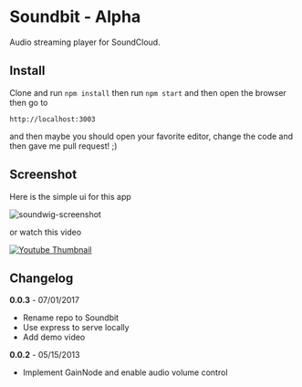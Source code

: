 # Soundbit - Alpha

Audio streaming player for SoundCloud. 

## Install

Clone and run `npm install` then run `npm start`
and then open the browser then go to

`http://localhost:3003`


and then maybe you should open your favorite editor, change the code and then gave me pull request! ;)


Screenshot
---------
Here is the simple ui for this app

![soundwig-screenshot](https://raw.github.com/junwatu/soundwig/soundwig-simple/screenshot/soundwig-0.0.1.png)

or watch this video

[![Youtube Thumbnail](https://img.youtube.com/vi/s7GonJoYH04/0.jpg)](https://www.youtube.com/watch?v=s7GonJoYH04&feature=youtu.be)


Changelog
---------

**0.0.3** - 07/01/2017

* Rename repo to Soundbit
* Use express to serve locally
* Add demo video

**0.0.2** - 05/15/2013

* Implement GainNode and enable audio volume control
